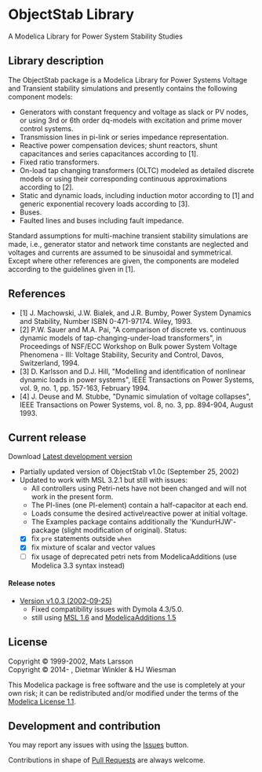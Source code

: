 # ObjectStab Library

A Modelica Library for Power System Stability Studies

## Library description

The ObjectStab package is a Modelica Library for Power Systems Voltage and Transient stability simulations and presently contains the following component models:

 * Generators with constant frequency and voltage as slack or PV nodes, or using 3rd or 6th order dq-models with excitation and prime mover control systems.
 * Transmission lines in pi-link or series impedance representation.
 * Reactive power compensation devices; shunt reactors, shunt capacitances and series capacitances according to [1].
 * Fixed ratio transformers.
 * On-load tap changing transformers (OLTC) modeled as detailed discrete models or using their corresponding continuous approximations according to [2].
 * Static and dynamic loads, including induction motor according to [1] and generic exponential recovery loads according to [3].
 * Buses.
 * Faulted lines and buses including fault impedance.

Standard assumptions for multi-machine transient stability
simulations are made, i.e., generator stator and network time constants are neglected and voltages and currents are assumed to be sinusoidal and symmetrical. Except where other references are given, the components are modeled according to the guidelines given in [1].

## References
 - [1] J. Machowski, J.W. Bialek, and J.R. Bumby, Power System Dynamics and Stability, Number ISBN 0-471-97174. Wiley, 1993.
 - [2] P.W. Sauer and M.A. Pai, "A comparison of discrete vs. continuous dynamic models of tap-changing-under-load transformers", in Proceedings of NSF/ECC Workshop on Bulk power System Voltage Phenomena - III: Voltage Stability, Security and Control,  Davos, Switzerland, 1994.
 - [3] D. Karlsson and D.J. Hill, "Modelling and identification of nonlinear dynamic loads in power systems", IEEE Transactions on Power Systems, vol. 9, no. 1, pp. 157-163, February 1994.
 - [4] J. Deuse and M. Stubbe, "Dynamic simulation of voltage collapses", IEEE Transactions on Power Systems, vol. 8, no. 3, pp. 894-904, August 1993.

## Current release

Download [Latest development version](../../archive/master.zip)
* Partially updated version of ObjectStab v1.0c (September 25, 2002)
* Updated to work with MSL 3.2.1 but still with issues:
  - All controllers using Petri-nets have not been changed and will not work in the present form.
  - The PI-lines (one PI-element) contain a half-capacitor at each end.
  - Loads consume the desired active\reactive power at initial voltage.
  - The Examples package contains additionally the 'KundurHJW'-package (slight modification of original).
Status:
  - [X] fix `pre` statements outside `when`
  - [X] fix mixture of scalar and vector values
  - [ ] fix usage of deprecated petri nets from ModelicaAdditions (use Modelica 3.3 syntax instead)

#### Release notes

* [Version v1.0.3 (2002-09-25)](../../archive/v1.0.3.zip)
  * Fixed compatibility issues with Dymola 4.3/5.0.
  * still using [MSL 1.6](https://github.com/modelica/Modelica/archive/v1.6.zip) and
    [ModelicaAdditions 1.5](https://github.com/modelica-deprecated/ModelicaAdditions/archive/v1.5.zip)

## License
Copyright &copy; 1999-2002, Mats Larsson<br>
Copyright &copy; 2014- , Dietmar Winkler &amp; HJ Wiesman

This Modelica package is free software and the use is completely at your own risk;
it can be redistributed and/or modified under the terms of the [Modelica License 1.1](https://modelica.org/licenses/ModelicaLicense1.1).

## Development and contribution
You may report any issues with using the [Issues](../../issues) button.

Contributions in shape of [Pull Requests](../../pulls) are always welcome.
